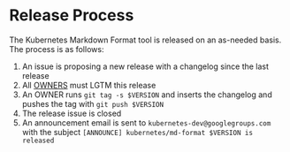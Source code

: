 # Release Process

The Kubernetes Markdown Format tool is released on an as-needed basis. The
process is as follows:

1. An issue is proposing a new release with a changelog since the last release
1. All [OWNERS](OWNERS) must LGTM this release
1. An OWNER runs `git tag -s $VERSION` and inserts the changelog and pushes the
   tag with `git push $VERSION`
1. The release issue is closed
1. An announcement email is sent to `kubernetes-dev@googlegroups.com` with the
   subject `[ANNOUNCE] kubernetes/md-format $VERSION is released`
